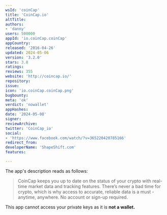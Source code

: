 ```yaml
---
wsId: 'coinCap'
title: 'CoinCap.io'
altTitle: 
authors:
- 'danny'
users: 500000
appId: 'io.coinCap.coinCap'
appCountry: 
released: '2016-04-26'
updated: 2024-05-06
version: '3.2.0'
stars: 3.8
ratings: 
reviews: 355
website: 'http://coincap.io/'
repository: 
issue: 
icon: 'io.coinCap.coinCap.png'
bugbounty: 
meta: 'ok'
verdict: 'nowallet'
appHashes: 
date: '2024-05-08'
signer: 
reviewArchive: 
twitter: 'CoinCap_io'
social:
- 'https://www.facebook.com/watch/?v=365220420785166'
redirect_from: 
developerName: 'ShapeShift.com'
features: 

---
```


The app's description reads as follows:

> CoinCap keeps you up to date on the status of your crypto with real-time market data and tracking features. There’s never a bad time for crypto, which is why access to accurate, reliable data is a must - anytime, anywhere. No account or sign-up required.

This app cannot access your private keys as it is **not a wallet.**

